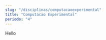 ```yaml
---
slug: "/disciplinas/computacaoexperimental"
title: "Computacao Experimental"
periodo: "4"
---
```


Hello
